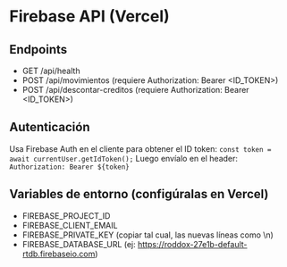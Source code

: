# Firebase API (Vercel)

## Endpoints
- GET /api/health
- POST /api/movimientos (requiere Authorization: Bearer <ID_TOKEN>)
- POST /api/descontar-creditos (requiere Authorization: Bearer <ID_TOKEN>)

## Autenticación
Usa Firebase Auth en el cliente para obtener el ID token:
`const token = await currentUser.getIdToken();`
Luego envíalo en el header:
`Authorization: Bearer ${token}`

## Variables de entorno (configúralas en Vercel)
- FIREBASE_PROJECT_ID
- FIREBASE_CLIENT_EMAIL
- FIREBASE_PRIVATE_KEY (copiar tal cual, las nuevas líneas como \n)
- FIREBASE_DATABASE_URL (ej: https://roddox-27e1b-default-rtdb.firebaseio.com)
